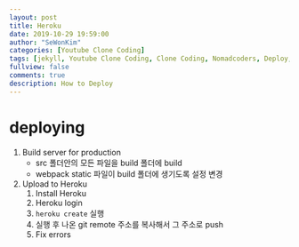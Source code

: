 ```yaml
---
layout: post
title: Heroku
date: 2019-10-29 19:59:00
author: "SeWonKim"
categories: [Youtube Clone Coding]
tags: [jekyll, Youtube Clone Coding, Clone Coding, Nomadcoders, Deploy, Heroku]
fullview: false
comments: true
description: How to Deploy
---
```


# deploying

1. Build server for production
    - src 폴더안의 모든 파일을 build 폴더에 build
    - webpack static 파일이 build 폴더에 생기도록 설정 변경
2. Upload to Heroku
    1. Install Heroku    
    2. Heroku login
    3. `heroku create` 실행
    4. 실행 후 나온 git remote 주소를 복사해서 그 주소로 push
    5. Fix errors

